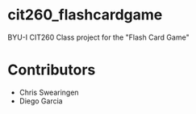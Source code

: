 # cit260_flashcardgame
BYU-I CIT260 Class project for the "Flash Card Game"
# Contributors
- Chris Swearingen
- Diego Garcia
